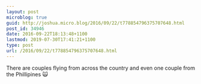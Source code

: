 ```yaml
---
layout: post
microblog: true
guid: http://joshua.micro.blog/2016/09/22/t778854796375707648.html
post_id: 34946
date: 2016-09-22T18:13:48+1100
lastmod: 2019-07-30T17:41:21+1100
type: post
url: /2016/09/22/t778854796375707648.html
---
```

There are couples flying from across the country and even one couple from the Phillipines 🙀
